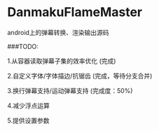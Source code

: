 DanmakuFlameMaster
==================

android上的弹幕转换、渲染输出源码

###TODO:

1.从容器读取弹幕子集的效率优化 (完成)

2.自定义字体/字体描边/抗锯齿 (完成，等待分支合并)

3.换行弹幕支持/运动弹幕支持 (完成度：50%)

4.减少浮点运算

5.提供设置参数
